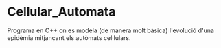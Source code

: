 # Cellular_Automata
Programa en C++ on es modela (de manera molt bàsica) l'evolució d'una epidèmia mitjançant els autòmats cel·lulars.
